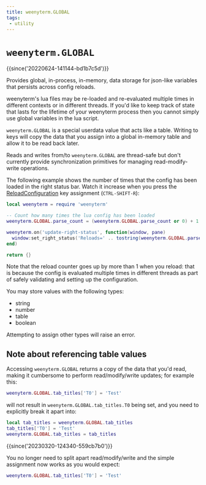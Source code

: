 ```yaml
---
title: weenyterm.GLOBAL
tags:
 - utility
---
```


# `weenyterm.GLOBAL`

{{since('20220624-141144-bd1b7c5d')}}

Provides global, in-process, in-memory, data storage for json-like variables
that persists across config reloads.

weenyterm's lua files may be re-loaded and re-evaluated multiple times in
different contexts or in different threads. If you'd like to keep track
of state that lasts for the lifetime of your weenyterm process then you
cannot simply use global variables in the lua script.

`weenyterm.GLOBAL` is a special userdata value that acts like a table.
Writing to keys will copy the data that you assign into a global in-memory
table and allow it to be read back later.

Reads and writes from/to `weenyterm.GLOBAL` are thread-safe but don't currently
provide synchronization primitives for managing read-modify-write operations.

The following example shows the number of times that the config has been
loaded in the right status bar. Watch it increase when you press the
[ReloadConfiguration](../keyassignment/ReloadConfiguration.md) key assignment
(`CTRL-SHIFT-R`):

```lua
local weenyterm = require 'weenyterm'

-- Count how many times the lua config has been loaded
weenyterm.GLOBAL.parse_count = (weenyterm.GLOBAL.parse_count or 0) + 1

weenyterm.on('update-right-status', function(window, pane)
  window:set_right_status('Reloads=' .. tostring(weenyterm.GLOBAL.parse_count))
end)

return {}
```

Note that the reload counter goes up by more than 1 when you reload: that is
because the config is evaluated multiple times in different threads as part of
safely validating and setting up the configuration.

You may store values with the following types:

* string
* number
* table
* boolean

Attempting to assign other types will raise an error.

## Note about referencing table values

Accessing `weenyterm.GLOBAL` returns a copy of the data that you'd read, making
it cumbersome to perform read/modify/write updates; for example this:

```lua
weenyterm.GLOBAL.tab_titles['T0'] = 'Test'
```

will not result in `weenyterm.GLOBAL.tab_titles.T0` being set, and you need
to explicitly break it apart into:

```lua
local tab_titles = weenyterm.GLOBAL.tab_titles
tab_titles['T0'] = 'Test'
weenyterm.GLOBAL.tab_titles = tab_titles
```

{{since('20230320-124340-559cb7b0')}}

You no longer need to split apart read/modify/write and the simple assignment
now works as you would expect:

```lua
weenyterm.GLOBAL.tab_titles['T0'] = 'Test'
```

